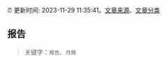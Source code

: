 :alarm_clock: 更新时间: 2023-11-29 11:35:41。[文章来源](/README.md)、[文章分类](/TAGS.md)

## 报告


> 关键字：`报告`、`月报`



